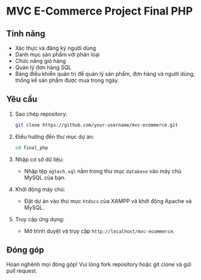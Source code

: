 # MVC E-Commerce Project Final PHP

## Tính năng

- Xác thực và đăng ký người dùng
- Danh mục sản phẩm với phân loại
- Chức năng giỏ hàng
- Quản lý đơn hàng SQL
- Bảng điều khiển quản trị để quản lý sản phẩm, đơn hàng và người dùng, thống kế sản phẩm được mua trong ngày.

## Yêu cầu

1. Sao chép repository:
    ```bash
    git clone https://github.com/your-username/mvc-ecommerce.git
    ```
2. Điều hướng đến thư mục dự án:
    ```bash
    cd final_php
    ```
3. Nhập cơ sở dữ liệu:
    - Nhập tệp `ogtech.sql` nằm trong thư mục `database` vào máy chủ MySQL của bạn.

4. Khởi động máy chủ:
    - Đặt dự án vào thư mục `htdocs` của XAMPP và khởi động Apache và MySQL.

5. Truy cập ứng dụng:
    - Mở trình duyệt và truy cập `http://localhost/mvc-ecommerce`.

## Đóng góp

Hoan nghênh mọi đóng góp! Vui lòng fork repository hoặc git clone và gửi pull request.
